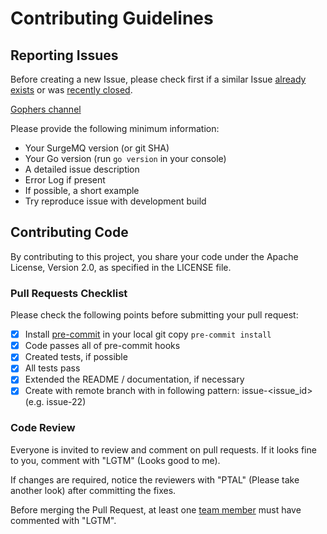 # Contributing Guidelines

## Reporting Issues

Before creating a new Issue, please check first if a similar Issue [already exists](https://github.com/surgemq/message/issues?state=open) or was [recently closed](https://github.com/surgemq/message/issues?direction=desc&page=1&sort=updated&state=closed).

[Gophers channel](https://gophers.slack.com/messages/C67KYG1RQ/)

Please provide the following minimum information:
* Your SurgeMQ version (or git SHA)
* Your Go version (run `go version` in your console)
* A detailed issue description
* Error Log if present
* If possible, a short example
* Try reproduce issue with development build


## Contributing Code

By contributing to this project, you share your code under the Apache License, Version 2.0, as specified in the LICENSE file.

### Pull Requests Checklist

Please check the following points before submitting your pull request:
- [x] Install [pre-commit](http://pre-commit.com) in your local git copy
      ```
      pre-commit install
      ```
- [x] Code passes all of pre-commit hooks
- [x] Created tests, if possible
- [x] All tests pass
- [x] Extended the README / documentation, if necessary
- [x] Create with remote branch with in following pattern: issue-<issue_id> (e.g. issue-22)

### Code Review

Everyone is invited to review and comment on pull requests.
If it looks fine to you, comment with "LGTM" (Looks good to me).

If changes are required, notice the reviewers with "PTAL" (Please take another look) after committing the fixes.

Before merging the Pull Request, at least one [team member](https://github.com/orgs/surgemq/people) must have commented with "LGTM".
